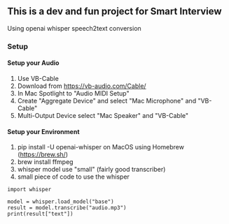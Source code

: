 ## This is a dev and fun project for Smart Interview
Using openai whisper speech2text conversion
### Setup
#### Setup your Audio
1. Use VB-Cable
2. Download from https://vb-audio.com/Cable/
3. In Mac Spotlight to "Audio MIDI Setup"
4. Create "Aggregate Device" and select "Mac Microphone" and "VB-Cable"
5. Multi-Output Device select "Mac Speaker" and "VB-Cable"

#### Setup your Environment 
1. pip install -U openai-whisper
on MacOS using Homebrew (https://brew.sh/)
2. brew install ffmpeg
3. whisper model use "small" (fairly good transcriber)
4. small piece of code to use the whisper
```
import whisper

model = whisper.load_model("base")
result = model.transcribe("audio.mp3")
print(result["text"])
```